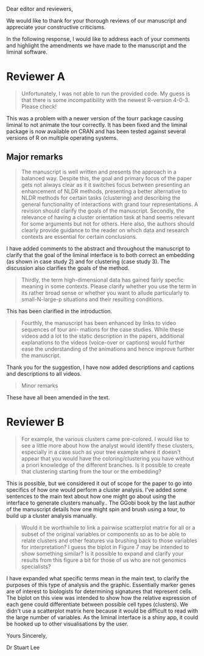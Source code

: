 Dear editor and reviewers,

We would like to thank for your thorough reviews of our manuscript and
appreciate your constructive criticisms.

In the following response, I would like to address each of your comments
and highlight the amendments we have made to the manuscript and the liminal software.

# Reviewer A

> Unfortunately, I was not able to run the provided code. My guess is that there is some incompatibility with the newest R-version 4-0-3. Please check!

This was a problem with a newer version of the tourr package causing liminal
to not animate the tour correctly. It has been fixed and the liminal package is now 
available on CRAN and has been tested against several versions of R on multiple
operating systems.

## Major remarks 

> The manuscript is well written and presents the approach in a balanced way. Despite
this, the goal and primary focus of the paper gets not always clear as it it switches focus
between presenting an enhancement of NLDR methods, presenting a better alternative to
NLDR methods for certain tasks (clustering) and describing the general functionality of
interactions with grand tour representations. A revision should clarify the goals of the
manuscript.
> Secondly, the relevance of having a cluster orientation task at hand seems relevant for
some arguments but not for others. Here also, the authors should clearly provide guidance
to the reader on which data and research contexts are essential for certain conclusions.

I have added comments to the abstract and throughout the manuscript
to clarify that the goal of the liminal interface is to both correct an embedding
(as shown in case study 2) and for clustering (case study 3). The discussion
also clarifies the goals of the method.

> Thirdly, the term high-dimensional data has gained fairly specfic meaning in some
contexts. Please clarify whether you use the term in its rather broad sense or whether you
want to allude particularly to small-N-large-p situations and their resulting conditions.

This has been clarified in the introduction. 

> Fourthly, the manuscript has been enhanced by links to video sequences of tour ani-
mations for the case studies. While these videos add a lot to the static description in the
papers, additional explanations to the videos (voice-over or captions) would further ease
the understanding of the animations and hence improve further the manuscript.

Thank you for the suggestion, I have now added descriptions and
captions and descriptions to all videos.

> Minor remarks 

These have all been amended in the text.


# Reviewer B

> For example, the various clusters came pre-colored.  I would like to see a little more about how the analyst would identify these clusters, especially in a case such as your tree example where it doesn't appear that you would have the coloring/clustering you have without a priori knowledge of the different branches.  Is it possible to create that clustering starting from the tour or the embedding?

This is possible, but we considered it out of scope for the paper to go into
specifics of how one would perform a cluster analysis. 
I've added some sentences to the main text about how one might go about using
the interface to generate clusters manually..  The GGobi book by the last author of the manuscript details how one might spin and brush using a tour, to 
build up a cluster analysis manually. 


> Would it be worthwhile to link a pairwise scatterplot matrix for all or a subset of the original variables or components so as to be able to relate clusters and other features via brushing back to those variables for interpretation?  I guess the biplot in Figure 7 may be intended to show something similar?  Is it possible to expand and clarify your results from this figure a bit for those of us who are not genomics specialists?

I have expanded what specific terms mean in the main text, to clarify the purposes
of this type of analysis and the graphic. Essentially marker genes are of interest
to biologists for determining signatures that represent cells. The biplot
on this view was intended to show how the relative expression of each gene could
differentiate between possible cell types (clusters). We didn't use a
scatterplot matrix here because it would be difficult to read with the large number
of variables. As the liminal interface is a shiny app, it could be hooked up to
other visualisations by the user.

Yours Sincerely,

Dr Stuart Lee